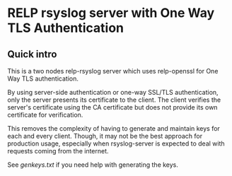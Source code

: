 # RELP rsyslog server with One Way TLS Authentication

## Quick intro
This is a two nodes relp-rsyslog server which uses relp-openssl for One Way TLS authentication.

By using server-side authentication or one-way SSL/TLS authentication, only the server presents its certificate to the client. The client verifies the server's certificate using the CA certificate but does not provide its own certificate for verification.

This removes the complexity of having to generate and maintain keys for each and every client. Though, it may not be the best approach for production usage, especially when rsyslog-server is expected to deal with requests coming from the internet.

See *genkeys.txt* if you need help with generating the keys. 
